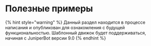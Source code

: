 # Полезные примеры

{% hint style="warning" %}
Данный раздел находится в процессе написания и опубликован для ознакомления с будущей функциональностью. Шаблонный движок будет поддерживаться, начиная с JuniperBot версии 9.0 
{% endhint %}

